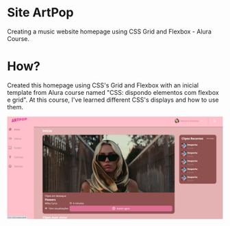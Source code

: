# Site ArtPop
 Creating a music website homepage using CSS Grid and Flexbox - Alura Course.
 
 # How?
 Created this homepage using CSS's Grid and Flexbox with an inicial template from Alura course named "CSS: dispondo elementos com flexbox e grid". At this course, I've learned different CSS's displays and how to use them.
 
 </div>
<p align="center">
<img src="https://github.com/barbmariana/SiteArtPop/blob/main/flex-e-grid-main/assets/img/SiteDesktop.png">
</p>
